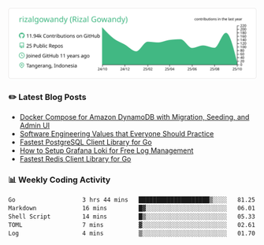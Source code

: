 ![profile-details](profile-summary-card-output/vue/0-profile-details.svg)

### :pencil2: Latest Blog Posts
<!-- BLOG-POST-LIST:START -->
- [Docker Compose for Amazon DynamoDB with Migration, Seeding, and Admin UI](https://medium.com/geekculture/docker-compose-for-amazon-dynamodb-with-migration-seeding-and-admin-ui-db11a348cc6a?source=rss-5763b0f1aba6------2)
- [Software Engineering Values that Everyone Should Practice](https://levelup.gitconnected.com/software-engineering-values-that-everyone-should-practice-c980d00cd103?source=rss-5763b0f1aba6------2)
- [Fastest PostgreSQL Client Library for Go](https://levelup.gitconnected.com/fastest-postgresql-client-library-for-go-579fa97909fb?source=rss-5763b0f1aba6------2)
- [How to Setup Grafana Loki for Free Log Management](https://levelup.gitconnected.com/how-to-setup-grafana-loki-for-free-log-management-ceb60558503c?source=rss-5763b0f1aba6------2)
- [Fastest Redis Client Library for Go](https://levelup.gitconnected.com/fastest-redis-client-library-for-go-7993f618f5ab?source=rss-5763b0f1aba6------2)
<!-- BLOG-POST-LIST:END -->

### 📊 Weekly Coding Activity
<!--START_SECTION:waka-->

```txt
Go                   3 hrs 44 mins   ████████████████████▒░░░░   81.25 %
Markdown             16 mins         █▓░░░░░░░░░░░░░░░░░░░░░░░   06.01 %
Shell Script         14 mins         █▒░░░░░░░░░░░░░░░░░░░░░░░   05.33 %
TOML                 7 mins          ▓░░░░░░░░░░░░░░░░░░░░░░░░   02.61 %
Log                  4 mins          ▒░░░░░░░░░░░░░░░░░░░░░░░░   01.70 %
```

<!--END_SECTION:waka-->
